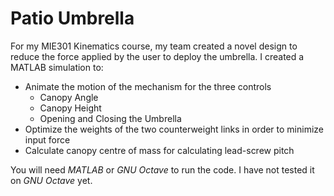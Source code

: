 # Patio Umbrella
For my MIE301 Kinematics course, my team created a novel design to reduce the force applied by the user to deploy the umbrella. I created a MATLAB simulation to:
 - Animate the motion of the mechanism for the three controls
    - Canopy Angle
    - Canopy Height
    - Opening and Closing the Umbrella
  - Optimize the weights of the two counterweight links in order to minimize input force
  - Calculate canopy centre of mass for calculating lead-screw pitch

You will need _MATLAB_ or _GNU Octave_ to run the code. I have not tested it on _GNU Octave_ yet.
